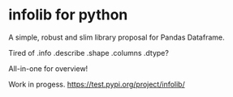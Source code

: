 # infolib for python
A simple, robust and slim library proposal for Pandas Dataframe.
 
Tired of .info .describe .shape .columns .dtype?
 
All-in-one for overview!

Work in progess.
https://test.pypi.org/project/infolib/
